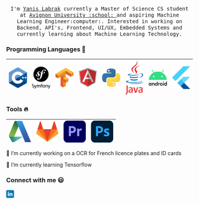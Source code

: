 <p align="center">
  <samp>
    I'm <a href="https://github.com/qanastek">Yanis Labrak</a> currently a Master of Science CS student at <a href="http://univ-avignon.fr/">Avignon University :school: </a> and aspiring Machine Learning Engineer:computer:. Interested in working on Backend, API's, Frontend, UI/UX, Embedded Systems and currently learning about Machine Learning Technology.
  </samp>
</p>


### Programming Languages  :rocket:
|<img src="https://raw.githubusercontent.com/qanastek/qanastek/master/1200px-ISO_C%2B%2B_Logo.svg.png" width=60> | <img src="https://raw.githubusercontent.com/qanastek/qanastek/master/symfony_black_03.png" width=60> | <img src="https://raw.githubusercontent.com/qanastek/qanastek/master/Tensorflow_logo.svg.png" width=60> | <img src="https://raw.githubusercontent.com/qanastek/qanastek/4b75d770c8ed1be9fcdf2960b90c3b2e3f181712/AngularJS-Shield.svg" width=60> | <img src="https://raw.githubusercontent.com/qanastek/qanastek/master/1200px-Python-logo-notext.svg.png" width=60> | <img src="https://raw.githubusercontent.com/qanastek/qanastek/master/1200px-Java_Logo.svg.png" width=60> | <img src="https://raw.githubusercontent.com/qanastek/qanastek/master/1000px-Android_logo_2019.svg.png" width=60> | <img src="https://raw.githubusercontent.com/qanastek/qanastek/67d66ec8216ccdd0b5e04e4b7903a05fc162d2a4/flutter-logo.svg" width=60> |
|:---:|:---:|:---:|:---:|:---:|:---:|:---:|:---:|


### Tools :fire:
|<img src="https://raw.githubusercontent.com/qanastek/qanastek/master/1200px-Autodesk_Logo_A_only.svg.png" width=60> | <img src="https://raw.githubusercontent.com/qanastek/qanastek/master/GitLab_Logo.svg.png" width=60> | <img src="https://raw.githubusercontent.com/qanastek/qanastek/master/1200px-Adobe_Premiere_Pro_CC_icon.svg.png" width=60> | <img src="https://raw.githubusercontent.com/qanastek/qanastek/master/1200px-Adobe_Photoshop_CC_icon.svg.png" width=60> |
|:---:|:---:|:---:|:---:|

🔭 I’m currently working on a OCR for French licence plates and ID cards

🌱 I’m currently learning Tensorflow


### Connect with me :smiley:
<a href="https://www.linkedin.com/in/yanis-labrak-8a7412145/">
  <img align="left" alt="Vedant Jajoo Linkdin" width="21px" src="https://raw.githubusercontent.com/edent/SuperTinyIcons/099dc12b59179d07d534069bc8551718f786d91a/images/svg/linkedin.svg" />
</a>
  <br/><br/>
  <p align="center">
</a>
</p>
<br/><br/>

